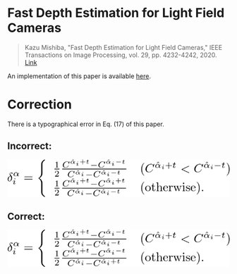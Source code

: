 # Fast Depth Estimation for Light Field Cameras
> Kazu Mishiba, "Fast Depth Estimation for Light Field Cameras," IEEE Transactions on Image Processing, vol. 29, pp. 4232-4242, 2020. [Link](https://ieeexplore.ieee.org/document/8985549)

An implementation of this paper is available [here](https://github.com/KazuMishiba/Fast-Depth-Estimation-For-Light-Field-Cameras).

# Correction
There is a typographical error in Eq. (17) of this paper.

## Incorrect:
![error](eq17_incorrect.png)

## Correct:
![error](eq17_correct.png)

